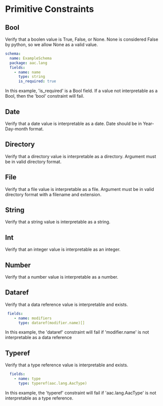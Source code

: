 # Primitive Constraints

## Bool
Verify that a boolen value is True, False, or None.  None is considered False by python, so we allow None as a valid value.

```yaml
schema:
  name: ExampleSchema
  package: aac.lang
  fields:
    - name: name
      type: string
      is_required: true
```
In this example, 'is_required' is a Bool field.  If a value not interpretable as a Bool, then the 'bool' constraint will fail.

## Date
Verify that a date value is interpretable as a date.  Date should be in Year-Day-month format.

## Directory
Verify that a directory value is interpretable as a directory. Argument must be in valid directory format.

## File
Verify that a file value is interpretable as a file.  Argument must be in valid directory format with a filename and extension.

## String
Verify that a string value is interpretable as a string. 

## Int
Verify that an integer value is interpretable as an integer.

## Number
Verify that a number value is interpretable as a number.

## Dataref
Verify that a data reference value is interpretable and exists.

```yaml
 fields:
    - name: modifiers
      type: dataref(modifier.name)[]
```

In this example, the 'dataref' constraint will fail if 'modifier.name' is not interpretable as a data reference

## Typeref
Verify that a type reference value is interpretable and exists.

```yaml
  fields:
    - name: type
      type: typeref(aac.lang.AacType)
```
In this example, the 'typeref' constraint will fail if 'aac.lang.AacType' is not interpretable as a type reference.